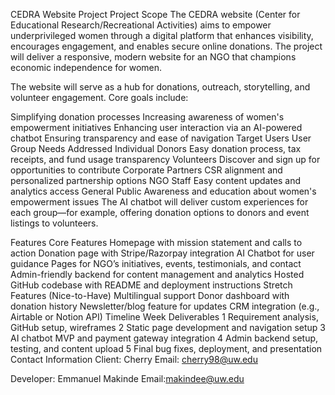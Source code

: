 CEDRA Website Project
Project Scope
The CEDRA website (Center for Educational Research/Recreational Activities) aims to empower underprivileged women through a digital platform that enhances visibility, encourages engagement, and enables secure online donations. The project will deliver a responsive, modern website for an NGO that champions economic independence for women.

The website will serve as a hub for donations, outreach, storytelling, and volunteer engagement. Core goals include:

Simplifying donation processes
Increasing awareness of women's empowerment initiatives
Enhancing user interaction via an AI-powered chatbot
Ensuring transparency and ease of navigation
Target Users
User Group	Needs Addressed
Individual Donors	Easy donation process, tax receipts, and fund usage transparency
Volunteers	Discover and sign up for opportunities to contribute
Corporate Partners	CSR alignment and personalized partnership options
NGO Staff	Easy content updates and analytics access
General Public	Awareness and education about women's empowerment issues
The AI chatbot will deliver custom experiences for each group—for example, offering donation options to donors and event listings to volunteers.

Features
Core Features
Homepage with mission statement and calls to action
Donation page with Stripe/Razorpay integration
AI Chatbot for user guidance
Pages for NGO’s initiatives, events, testimonials, and contact
Admin-friendly backend for content management and analytics
Hosted GitHub codebase with README and deployment instructions
Stretch Features (Nice-to-Have)
Multilingual support
Donor dashboard with donation history
Newsletter/blog feature for updates
CRM integration (e.g., Airtable or Notion API)
Timeline
Week	Deliverables
1	Requirement analysis, GitHub setup, wireframes
2	Static page development and navigation setup
3	AI chatbot MVP and payment gateway integration
4	Admin backend setup, testing, and content upload
5	Final bug fixes, deployment, and presentation
Contact Information
Client: Cherry Email: cherry98@uw.edu

Developer: Emmanuel Makinde
Email:makindee@uw.edu

